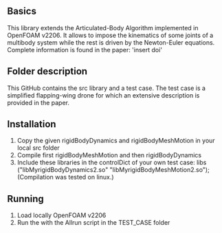 ## Basics
This library extends the Articulated-Body Algorithm implemented in OpenFOAM v2206. 
It allows to impose the kinematics of some joints of a multibody system while the rest is driven by the Newton-Euler equations. 
Complete information is found in the paper: 'insert doi'

## Folder description
This GitHub contains the src library and a test case. The test case is a simplified flapping-wing drone for which an extensive description is provided in the paper. 

## Installation
1. Copy the given rigidBodyDynamics and rigidBodyMeshMotion in your local src folder
2. Compile first rigidBodyMeshMotion and then rigidBodyDynamics
3. Include these libraries in the controlDict of your own test case:
   libs           ("libMyrigidBodyDynamics2.so" "libMyrigidBodyMeshMotion2.so");
(Compilation was tested on linux.)

## Running
1. Load locally OpenFOAM v2206
2. Run the with the Allrun script in the TEST_CASE folder 
